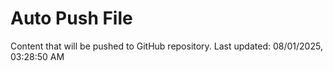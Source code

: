 # Auto Push File

Content that will be pushed to GitHub repository.
Last updated: 08/01/2025, 03:28:50 AM
